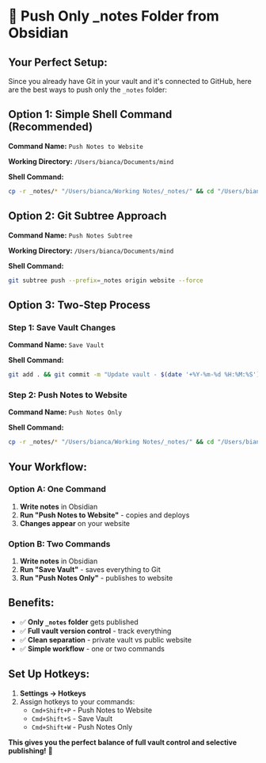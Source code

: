 # 🎯 Push Only _notes Folder from Obsidian

## **Your Perfect Setup:**

Since you already have Git in your vault and it's connected to GitHub, here are the best ways to push only the `_notes` folder:

## **Option 1: Simple Shell Command (Recommended)**

**Command Name:** `Push Notes to Website`

**Working Directory:** `/Users/bianca/Documents/mind`

**Shell Command:**
```bash
cp -r _notes/* "/Users/bianca/Working Notes/_notes/" && cd "/Users/bianca/Working Notes" && npm run build && git add . && git commit -m "Update notes from vault - $(date '+%Y-%m-%d %H:%M:%S')" && git push origin main
```

## **Option 2: Git Subtree Approach**

**Command Name:** `Push Notes Subtree`

**Working Directory:** `/Users/bianca/Documents/mind`

**Shell Command:**
```bash
git subtree push --prefix=_notes origin website --force
```

## **Option 3: Two-Step Process**

### **Step 1: Save Vault Changes**
**Command Name:** `Save Vault`

**Shell Command:**
```bash
git add . && git commit -m "Update vault - $(date '+%Y-%m-%d %H:%M:%S')" && git push origin main
```

### **Step 2: Push Notes to Website**
**Command Name:** `Push Notes Only`

**Shell Command:**
```bash
cp -r _notes/* "/Users/bianca/Working Notes/_notes/" && cd "/Users/bianca/Working Notes" && npm run build && git add . && git commit -m "Update notes" && git push origin main
```

## **Your Workflow:**

### **Option A: One Command**
1. **Write notes** in Obsidian
2. **Run "Push Notes to Website"** - copies and deploys
3. **Changes appear** on your website

### **Option B: Two Commands**
1. **Write notes** in Obsidian
2. **Run "Save Vault"** - saves everything to Git
3. **Run "Push Notes Only"** - publishes to website

## **Benefits:**
- ✅ **Only `_notes` folder** gets published
- ✅ **Full vault version control** - track everything
- ✅ **Clean separation** - private vault vs public website
- ✅ **Simple workflow** - one or two commands

## **Set Up Hotkeys:**
1. **Settings → Hotkeys**
2. Assign hotkeys to your commands:
   - `Cmd+Shift+P` - Push Notes to Website
   - `Cmd+Shift+S` - Save Vault
   - `Cmd+Shift+W` - Push Notes Only

**This gives you the perfect balance of full vault control and selective publishing!** 🚀







